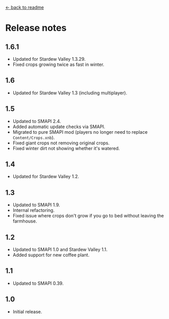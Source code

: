 [← back to readme](README.md)

# Release notes
## 1.6.1
* Updated for Stardew Valley 1.3.29.
* Fixed crops growing twice as fast in winter.

## 1.6
* Updated for Stardew Valley 1.3 (including multiplayer).

## 1.5
* Updated to SMAPI 2.4.
* Added automatic update checks via SMAPI.
* Migrated to pure SMAPI mod (players no longer need to replace `Content/Crops.xnb`).
* Fixed giant crops not removing original crops.
* Fixed winter dirt not showing whether it's watered.

## 1.4
* Updated for Stardew Valley 1.2.

## 1.3
* Updated to SMAPI 1.9.
* Internal refactoring.
* Fixed issue where crops don't grow if you go to bed without leaving the farmhouse.

## 1.2
* Updated to SMAPI 1.0 and Stardew Valley 1.1.
* Added support for new coffee plant.

## 1.1
* Updated to SMAPI 0.39.

## 1.0
* Initial release.
